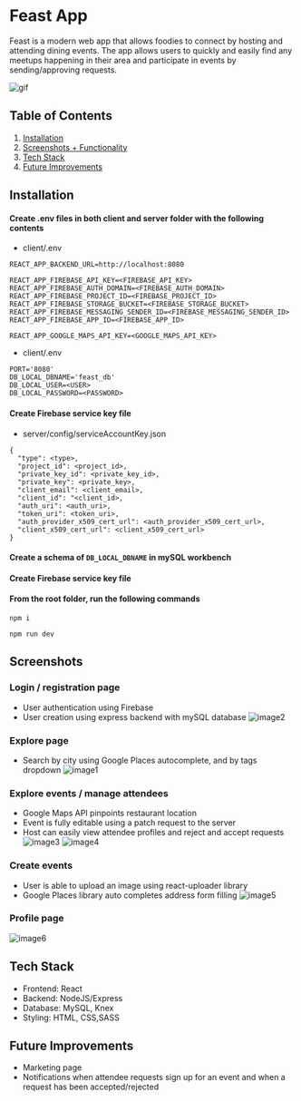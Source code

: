 # Feast App

Feast is a modern web app that allows foodies to connect by hosting and attending dining events. The app allows users to quickly and easily find any meetups happening in their area and participate in events by sending/approving requests.

![gif](https://github.com/danlin0226/Feast-App/blob/dev/demo/GIF%20Recording%202022-12-21%20at%201.39.02%20AM.gif)

## Table of Contents

1. [Installation](#installation)
2. [Screenshots + Functionality](#screenshots)
3. [Tech Stack](#tech-stack)
4. [Future Improvements](#future-improvements)

## Installation

#### Create .env files in both client and server folder with the following contents

- client/.env

```
REACT_APP_BACKEND_URL=http://localhost:8080

REACT_APP_FIREBASE_API_KEY=<FIREBASE_API_KEY>
REACT_APP_FIREBASE_AUTH_DOMAIN=<FIREBASE_AUTH_DOMAIN>
REACT_APP_FIREBASE_PROJECT_ID=<FIREBASE_PROJECT_ID>
REACT_APP_FIREBASE_STORAGE_BUCKET=<FIREBASE_STORAGE_BUCKET>
REACT_APP_FIREBASE_MESSAGING_SENDER_ID=<FIREBASE_MESSAGING_SENDER_ID>
REACT_APP_FIREBASE_APP_ID=<FIREBASE_APP_ID>

REACT_APP_GOOGLE_MAPS_API_KEY=<GOOGLE_MAPS_API_KEY>
```

- client/.env

```
PORT='8080'
DB_LOCAL_DBNAME='feast_db'
DB_LOCAL_USER=<USER>
DB_LOCAL_PASSWORD=<PASSWORD>
```

#### Create Firebase service key file

- server/config/serviceAccountKey.json

```
{
  "type": <type>,
  "project_id": <project_id>,
  "private_key_id": <private_key_id>,
  "private_key": <private_key>,
  "client_email": <client_email>,
  "client_id": "<client_id>,
  "auth_uri": <auth_uri>,
  "token_uri": <token_uri>,
  "auth_provider_x509_cert_url": <auth_provider_x509_cert_url>,
  "client_x509_cert_url": <client_x509_cert_url>
}
```

#### Create a schema of `DB_LOCAL_DBNAME` in mySQL workbench

#### Create Firebase service key file

#### From the root folder, run the following commands

```console
npm i

npm run dev
```

## Screenshots

### Login / registration page

- User authentication using Firebase
- User creation using express backend with mySQL database
  ![image2](https://user-images.githubusercontent.com/107284019/208055788-b5f7b62c-4b7c-42aa-8058-7c3912ac687c.png)

### Explore page

- Search by city using Google Places autocomplete, and by tags dropdown
  ![image1](https://user-images.githubusercontent.com/107284019/208053991-e8fe663b-ec26-443a-b946-a565bd7aaec1.png)

### Explore events / manage attendees

- Google Maps API pinpoints restaurant location
- Event is fully editable using a patch request to the server
- Host can easily view attendee profiles and reject and accept requests
  ![image3](https://user-images.githubusercontent.com/107284019/208057665-18c5f62a-8bde-4474-8a34-6bf17663d0d5.png)
  ![image4](https://user-images.githubusercontent.com/107284019/208055827-460813b8-1ea4-4425-85ba-4b57630bdc19.png)

### Create events

- User is able to upload an image using react-uploader library
- Google Places library auto completes address form filling
  ![image5](https://user-images.githubusercontent.com/107284019/208055849-07ac4853-bba8-4614-a710-cdde766d4d09.png)

### Profile page

![image6](https://user-images.githubusercontent.com/107284019/208055861-e8e1f79c-d7e5-420a-a764-58a539035ceb.png)

## Tech Stack

- Frontend: React
- Backend: NodeJS/Express
- Database: MySQL, Knex
- Styling: HTML, CSS,SASS

## Future Improvements

- Marketing page
- Notifications when attendee requests sign up for an event and when a request has been accepted/rejected
